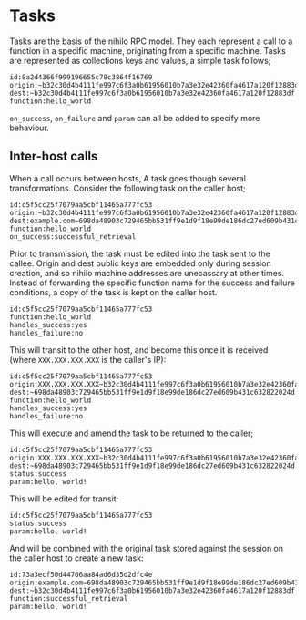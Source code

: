 # Tasks

Tasks are the basis of the nihilo RPC model. They each represent a call to a function in a specific machine, originating from a specific machine. Tasks are represented as collections keys and values, a simple task follows;

```
id:8a2d4366f999196655c78c3864f16769
origin:~b32c30d4b4111fe997c6f3a0b61956010b7a3e32e42360fa4617a120f12883df
dest:~b32c30d4b4111fe997c6f3a0b61956010b7a3e32e42360fa4617a120f12883df
function:hello_world
```

`on_success`, `on_failure` and `param` can all be added to specify more behaviour.

## Inter-host calls

When a call occurs between hosts, A task goes though several transformations. Consider the following task on the caller host;

```
id:c5f5cc25f7079aa5cbf11465a777fc53
origin:~b32c30d4b4111fe997c6f3a0b61956010b7a3e32e42360fa4617a120f12883df
dest:example.com~698da48903c729465bb531ff9e1d9f18e99de186dc27ed609b431c632822024d
function:hello_world
on_success:successful_retrieval
```

Prior to transmission, the task must be edited into the task sent to the callee. Origin and dest public keys are embedded only during session creation, and so nihilo machine addresses are unecassary at other times. Instead of forwarding the specific function name for the success and failure conditions, a copy of the task is kept on the caller host.

```
id:c5f5cc25f7079aa5cbf11465a777fc53
function:hello_world
handles_success:yes
handles_failure:no
```

This will transit to the other host, and become this once it is received (where `XXX.XXX.XXX.XXX` is the caller's IP):

```
id:c5f5cc25f7079aa5cbf11465a777fc53
origin:XXX.XXX.XXX.XXX~b32c30d4b4111fe997c6f3a0b61956010b7a3e32e42360fa4617a120f12883df
dest:~698da48903c729465bb531ff9e1d9f18e99de186dc27ed609b431c632822024d
function:hello_world
handles_success:yes
handles_failure:no
```

This will execute and amend the task to be returned to the caller;

```
id:c5f5cc25f7079aa5cbf11465a777fc53
origin:XXX.XXX.XXX.XXX~b32c30d4b4111fe997c6f3a0b61956010b7a3e32e42360fa4617a120f12883df
dest:~698da48903c729465bb531ff9e1d9f18e99de186dc27ed609b431c632822024d
status:success
param:hello, world!
```

This will be edited for transit:

```
id:c5f5cc25f7079aa5cbf11465a777fc53
status:success
param:hello, world!
```

And will be combined with the original task stored against the session on the caller host to create a new task:

```
id:73a3ecf50d44766aa84ad6d35d2dfc4e
origin:example.com~698da48903c729465bb531ff9e1d9f18e99de186dc27ed609b431c632822024d
dest:~b32c30d4b4111fe997c6f3a0b61956010b7a3e32e42360fa4617a120f12883df
function:successful_retrieval
param:hello, world!
```